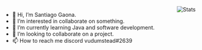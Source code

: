 <img src="https://metrics.lecoq.io/SantiagoGaonaC?base.header=0&languages=1&followup=1" alt="Stats" align="right"> 

* 👋 Hi, I’m Santiago Gaona. 
* 👀 I’m interested in collaborate on something. 
* 🌱 I’m currently learning Java and software development.
* 💞️ I’m looking to collaborate on a project.
* 📫 How to reach me discord vudumstead#2639

<!---
SantiagoGaonaC/SantiagoGaonaC is a ✨ special ✨ repository because its `README.md` (this file) appears on your GitHub profile.
You can click the Preview link to take a look at your changes.
--->
